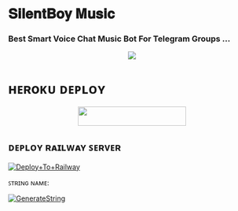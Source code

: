 # 𝐒𝐢𝐥𝐞𝐧𝐭𝐁𝐨𝐲 𝐌𝐮𝐬𝐢𝐜

### Best Smart Voice Chat Music Bot For Telegram Groups ...


<p align="center"><a href="https://t.me/Elsa_network"><img src="https://telegra.ph/file/5fb191c3cd9bf108a3bfd.pn"></a></p>


# ʜᴇʀoᴋᴜ ᴅᴇᴘʟᴏʏ
<p align="center"><a href="https://heroku.com/deploy?templatehttps://github.com/RocketMusicNetwork/Balckcat-musix/blob/smoker/README.md"> <img src="https://img.shields.io/badge/Deploy%20To%20Heroku-grey?style=for-the-badge&logo=heroku" width="220" height="38.45"/></a></p>

## ᴅᴇᴘʟᴏʏ ʀᴀɪʟᴡᴀʏ ꜱᴇʀᴠᴇʀ </h4>

[![Deploy+To+Railway](https://railway.app/button.svg)](https://railway.app/new/template?template=https://github.com/blackcat096/Balckcat-musix&envs=SESSION_NAME,BOT_TOKEN,BOT_NAME,API_ID,API_HASH,SUDO_USERS,DURATION_LIMIT)


ꜱᴛʀɪɴɢ ɴᴀᴍᴇ:

[![GenerateString](https://img.shields.io/badge/repl.it-generateString-brown)](https://replit.com/@HEXOROP/eSportMusic)



